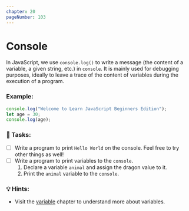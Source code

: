 ```yaml
---
chapter: 20
pageNumber: 103
---
```

# Console

In JavaScript, we use `console.log()` to write a message (the content of a variable, a given string, etc.) in `console`. It is mainly used for debugging purposes, ideally to leave a trace of the content of variables during the execution of a program.

### Example:

```javascript
console.log("Welcome to Learn JavaScript Beginners Edition");
let age = 30;
console.log(age);
```

### 📝 Tasks:

* [ ] Write a program to print `Hello World` on the console. Feel free to try other things as well!
* [ ] Write a program to print variables to the `console`.&#x20;
  1. Declare a variable  `animal` and assign the dragon value to it.
  2. Print the `animal` variable to the `console`.

### 💡 Hints:

* Visit the [variabl](../basics/variables.md)[e](../basics/variables.md) chapter to understand more about variables.

